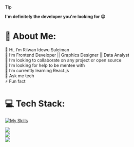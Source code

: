 > [!TIP]
>**I'm definitely the developer you're looking for 😉**
<!-- # **<p align="center">I'm definitely the developer you're looking for 😉</p>** -->

# 💫 About Me:
👋 Hi, I’m Rilwan Idowu Suleiman<br>
🔭 I’m Frontend Developer || Graphics Designer || Data Analyst<br>
👯 I’m looking to collaborate on any project or open source<br>
🤝 I’m looking for help to be mentee with<br>
🌱 I’m currently learning React.js<br>
💬 Ask me tech<br>
⚡ Fun fact

# 💻 Tech Stack:

[![My Skills](https://skillicons.dev/icons?i=html,css,js,ts,react,nextjs,tailwind,sass,redux,nodejs,npm,git,github,mongodb,mysql,progres,supabase,vercel,netlify,figma,ps,ai,pr,ae&theme=light)](https://skillicons.dev)

<!--
<pre align="center">
<img height="60" alt="javascript" src="https://raw.githubusercontent.com/github/explore/80688e429a7d4ef2fca1e82350fe8e3517d3494d/topics/javascript/javascript.png">    <img height="60" alt="typescript" src="https://raw.githubusercontent.com/github/explore/80688e429a7d4ef2fca1e82350fe8e3517d3494d/topics/typescript/typescript.png">    <img height="60" alt="react" src="https://raw.githubusercontent.com/github/explore/80688e429a7d4ef2fca1e82350fe8e3517d3494d/topics/react/react.png">    <img height="60" alt="nextjs" src="https://pbs.twimg.com/profile_images/1565710214019444737/if82cpbS_400x400.jpg">    <img height="60" alt="redux" src="https://raw.githubusercontent.com/reduxjs/redux/master/logo/logo.png">    <img height="60" alt="nodejs" src="https://raw.githubusercontent.com/github/explore/80688e429a7d4ef2fca1e82350fe8e3517d3494d/topics/nodejs/nodejs.png">    <img height="60" alt="scss" src="https://raw.githubusercontent.com/github/explore/80688e429a7d4ef2fca1e82350fe8e3517d3494d/topics/sass/sass.png">  <img height="60" alt="tailwind" src="https://tailwindcss.com/_next/static/media/tailwindcss-mark.3c5441fc7a190fb1800d4a5c7f07ba4b1345a9c8.svg">    <img height="60" alt="vercel" src="https://camo.githubusercontent.com/09a11f3cef0b31aa2f56015680ee1f783ef4ba9234e293793c30fb0b819b691f/68747470733a2f2f6173736574732e76657263656c2e636f6d2f696d6167652f75706c6f61642f76313538383830353835382f7265706f7369746f726965732f76657263656c2f6c6f676f2e706e67"></pre>
 -->

![](https://github-readme-stats.vercel.app/api?username=easyrilwan&theme=ambient_gradient&hide_border=true&include_all_commits=false&count_private=false)<br/>
![](https://github-readme-streak-stats.herokuapp.com/?user=easyrilwan&theme=ambient_gradient&hide_border=true)<br/>
![](https://github-readme-stats.vercel.app/api/top-langs/?username=easyrilwan&theme=ambient_gradient&hide_border=true&include_all_commits=false&count_private=false&layout=compact)

<!-- Proudly created with GPRM ( https://gprm.itsvg.in ) -->
